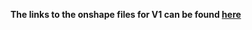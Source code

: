 **The links to the onshape files for V1 can be found [here](https://cad.onshape.com/documents/e8e0fdf7f54bbdfed2b5d0af/v/785b0a7b52e8d380f3fc3101/e/9656342e62995d297e9206ee)**